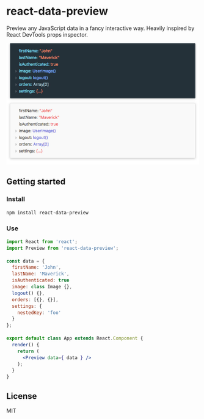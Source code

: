 # react-data-preview

Preview any JavaScript data in a fancy interactive way. Heavily inspired by React DevTools props inspector.

<p align="center">
  <img src="./preview.jpg" alt="Interactive data preview" />
</p>

## Getting started
### Install
```bash
npm install react-data-preview
```

### Use
```jsx
import React from 'react';
import Preview from 'react-data-preview';

const data = {
  firstName: 'John',
  lastName: 'Maverick',
  isAuthenticated: true
  image: class Image {},
  logout() {},
  orders: [{}, {}],
  settings: {
    nestedKey: 'foo'
  }
};

export default class App extends React.Component {
  render() {
    return (
      <Preview data={ data } />
    );
  }
}
```

## License
MIT
